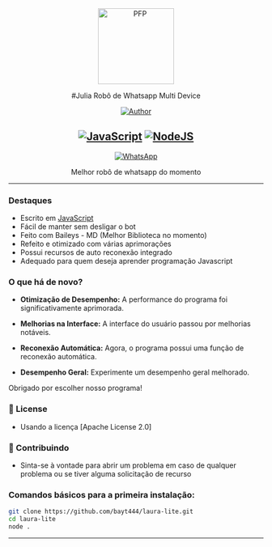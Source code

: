 <div align="center">
  <img src="https://telegra.ph/galeria-09-23-2.jpg" width="150" height="150" border="0" alt="PFP">
  
  #Julia Robô de Whatsapp Multi Device
  
  [![Author](https://img.shields.io/badge/bayt-444-yellow.svg?style=for-the-badge&logo=github)](https://github.com/bayt444)
  
  ## [![JavaScript](https://img.shields.io/badge/JavaScript-F7DF1E?style=for-the-badge&logo=javascript&logoColor=black)](https://developer.mozilla.org/) [![NodeJS](https://img.shields.io/badge/Node.js-43853D?style=for-the-badge&logo=node.js&logoColor=white)](https://nodejs.org/)
  
  [![WhatsApp](https://img.shields.io/badge/WhatsApp-25D366?style=for-the-badge&logo=whatsapp&logoColor=white)](https://chat.whatsapp.com/F7IrLGErFucGvBvDGQrfUR)
 
  Melhor robô de whatsapp do momento 
</div>

---

### Destaques

- Escrito em [JavaScript](https://developer.mozilla.org/)
- Fácil de manter sem desligar o bot
- Feito com Baileys - MD (Melhor Biblioteca no momento)
- Refeito e otimizado com várias aprimorações
- Possui recursos de auto reconexão integrado
- Adequado para quem deseja aprender programação Javascript

### O que há de novo?

- **Otimização de Desempenho:** A performance do programa foi significativamente aprimorada.

- **Melhorias na Interface:** A interface do usuário passou por melhorias notáveis.

- **Reconexão Automática:** Agora, o programa possui uma função de reconexão automática.

- **Desempenho Geral:** Experimente um desempenho geral melhorado.

Obrigado por escolher nosso programa!

### 📄 License

- Usando a licença [Apache License 2.0]

### 💪 Contribuindo

- Sinta-se à vontade para abrir um problema em caso de qualquer problema ou se tiver alguma solicitação de recurso

### Comandos básicos para a primeira instalação:

```bash
git clone https://github.com/bayt444/laura-lite.git
cd laura-lite
node .

```

---------
